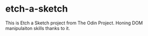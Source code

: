 # etch-a-sketch

This is Etch a Sketch project from The Odin Project. Honing DOM manipulaiton skills thanks to it.
